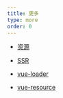 ```yaml
---
title: 更多
type: more
order: 0
---
```


- [资源](https://github.com/vuejs/awesome-vue)

- [SSR](https://www.npmjs.com/package/vue-server-renderer#api)

- [vue-loader](https://github.com/vuejs/vue-loader/blob/master/docs/en/SUMMARY.md)

- [vue-resource](https://github.com/vuejs/vue-resource/blob/master/docs/README.md)